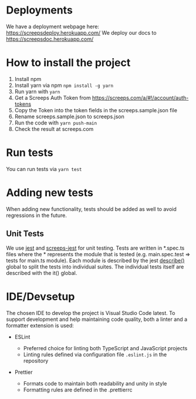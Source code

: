 # Deployments

We have a deployment webpage here: https://screepsdeploy.herokuapp.com/
We deploy our docs to https://screepsdoc.herokuapp.com/

# How to install the project

1. Install npm
2. Install yarn via npm
   `npm install -g yarn`
3. Run yarn with `yarn`
4. Get a Screeps Auth Token from https://screeps.com/a/#!/account/auth-tokens
5. Copy the Token into the token fields in the screeps.sample.json file
6. Rename screeps.sample.json to screeps.json
7. Run the code with `yarn push-main`
8. Check the result at screeps.com

# Run tests

You can run tests via `yarn test`

# Adding new tests

When adding new functionality, tests should be added as well to avoid regressions in the future.

## Unit Tests

We use [jest](https://jestjs.io/) and [screeps-jest](https://github.com/eduter/screeps-jest) for unit testing.
Tests are written in *.spec.ts files where the * represents the module that is tested (e.g. main.spec.test => tests for main.ts module). Each module is described by the jest [describe()](https://jestjs.io/docs/api#describename-fn) global to split the tests into individual suites. The individual tests itself are described with the it() global.

# IDE/Devsetup

The chosen IDE to develop the project is Visual Studio Code latest.
To support development and help maintaining code quality, both a linter and a formatter extension is used:

- ESLint

  - Preferred choice for linting both TypeScript and JavaScript projects
  - Linting rules defined via configuration file `.eslint.js` in the repository

- Prettier
  - Formats code to maintain both readability and unity in style
  - Formatting rules are defined in the .prettierrc
